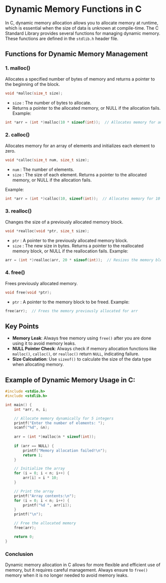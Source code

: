 # Dynamic Memory Functions in C

In C, dynamic memory allocation allows you to allocate memory at runtime, which is essential when the size of data is unknown at compile-time. The C Standard Library provides several functions for managing dynamic memory. These functions are defined in the `stdlib.h` header file.

## Functions for Dynamic Memory Management

### 1. **malloc()**  
Allocates a specified number of bytes of memory and returns a pointer to the beginning of the block.

```c
void *malloc(size_t size);
```
- `size` : The number of bytes to allocate.
- Returns a pointer to the allocated memory, or NULL if the allocation fails.
Example:

```c
int *arr = (int *)malloc(10 * sizeof(int));  // Allocates memory for an array of 10 integers
```
### 2. calloc()
Allocates memory for an array of elements and initializes each element to zero.

```c
void *calloc(size_t num, size_t size);
```
- `num` : The number of elements.
- `size` : The size of each element.
Returns a pointer to the allocated memory, or NULL if the allocation fails.

Example:

```c
int *arr = (int *)calloc(10, sizeof(int));  // Allocates memory for 10 integers and initializes them to 0
```
### 3. realloc()
Changes the size of a previously allocated memory block.

```c
void *realloc(void *ptr, size_t size);
```
- `ptr` : A pointer to the previously allocated memory block.
- `size` : The new size in bytes.
Returns a pointer to the reallocated memory block, or NULL if the reallocation fails.
Example:

```c
arr = (int *)realloc(arr, 20 * sizeof(int));  // Resizes the memory block to hold 20 integers
```
### 4. free()
Frees previously allocated memory.

```c
void free(void *ptr);
```
- `ptr` : A pointer to the memory block to be freed.
Example:

```c
free(arr);  // Frees the memory previously allocated for arr
```

## Key Points
- **Memory Leak**: Always free memory using `free()` after you are done using it to avoid memory leaks.
- **NULL Pointer Check**: Always check if memory allocation functions like `malloc()`, `calloc()`, or `realloc()` return `NULL`, indicating failure.
- **Size Calculation**: Use `sizeof()` to calculate the size of the data type when allocating memory.

## Example of Dynamic Memory Usage in C:
```c
#include <stdio.h>
#include <stdlib.h>

int main() {
    int *arr, n, i;

    // Allocate memory dynamically for 5 integers
    printf("Enter the number of elements: ");
    scanf("%d", &n);
    
    arr = (int *)malloc(n * sizeof(int));
    
    if (arr == NULL) {
        printf("Memory allocation failed!\n");
        return 1;
    }

    // Initialize the array
    for (i = 0; i < n; i++) {
        arr[i] = i * 10;
    }

    // Print the array
    printf("Array contents:\n");
    for (i = 0; i < n; i++) {
        printf("%d ", arr[i]);
    }
    printf("\n");

    // Free the allocated memory
    free(arr);

    return 0;
}
```
### Conclusion
Dynamic memory allocation in C allows for more flexible and efficient use of memory, but it requires careful management. Always ensure to `free()` memory when it is no longer needed to avoid memory leaks.
